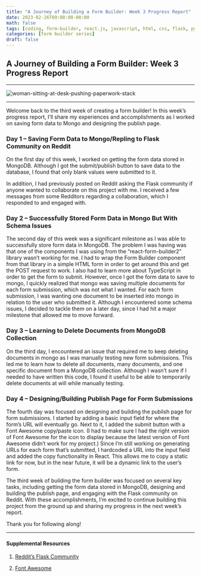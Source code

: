 ```yaml
---
title: "A Journey of Building a Form Builder: Week 3 Progress Report"
date: 2023-02-26T09:00:00-00:00
math: false
tags: [coding, form-builder, react.js, javascript, html, css, flask, python]
categories: [form builder series]
draft: false
---
```

## A Journey of Building a Form Builder: Week 3 Progress Report

-----------------------------------------------
 ![woman-sitting-at-desk-pushing-paperwork-stack](https://lh3.googleusercontent.com/HfvmsrmK7L6VGfextzLAl1CXU5qdKXpSt2DiIyaV-Oj09DvG_mL_CP1dUz2aVZLw6sDU1SOaUm3yVNpc1jZOjgamwPcPsez-wnmkhBA)

-----------------------------------------------
Welcome back to the third week of creating a form builder! In this week’s progress report, I’ll share my experiences and accomplishments as I worked on saving form data to Mongo and designing the publish page.

### Day 1 – Saving Form Data to Mongo/Repling to Flask Community on Reddit

On the first day of this week, I worked on getting the form data stored in MongoDB. Although I got the submit/publish button to save data to the database, I found that only blank values were submitted to it.

In addition, I had previously posted on Reddit asking the Flask community if anyone wanted to collaborate on this project with me. I received a few messages from some Redditors regarding a collaboration, which I responded to and engaged with.

### Day 2 – Successfully Stored Form Data in Mongo But With Schema Issues

The second day of this week was a significant milestone as I was able to successfully store form data in MongoDB. The problem I was having was that one of the components I was using from the “react-form-builder2” library wasn’t working for me. I had to wrap the Form Builder component from that library in a simple HTML form in order to get around this and get the POST request to work. I also had to learn more about TypeScript in order to get the form to submit. However, once I got the form data to save to mongo, I quickly realized that mongo was saving multiple documents for each form submission, which was not what I wanted. For each form submission, I was wanting one document to be inserted into mongo in relation to the user who submitted it. Although I encountered some schema issues, I decided to tackle them on a later day, since I had hit a major milestone that allowed me to move forward.

### Day 3 – Learning to Delete Documents from MongoDB Collection

On the third day, I encountered an issue that required me to keep deleting documents in mongo as I was manually testing new form submissions. This led me to learn how to delete all documents, many documents, and one specific document from a MongoDB collection. Although I wasn’t sure if I needed to have written this code, I found it useful to be able to temporarily delete documents at will while manually testing.

### Day 4 – Designing/Building Publish Page for Form Submissions

The fourth day was focused on designing and building the publish page for form submissions. I started by adding a basic input field for where the form’s URL will eventually go. Next to it, I added the submit button with a Font Awesome copy/paste icon. (I had to make sure I had the right version of Font Awesome for the icon to display because the latest version of Font Awesome didn’t work for my project.) Since I’m still working on generating URLs for each form that’s submitted, I hardcoded a URL into the input field and added the copy functionality in React. This allows me to copy a static link for now, but in the near future, it will be a dynamic link to the user’s form.

The third week of building the form builder was focused on several key tasks, including getting the form data stored in MongoDB, designing and building the publish page, and engaging with the Flask community on Reddit. With these accomplishments, I’m excited to continue building this project from the ground up and sharing my progress in the next week’s report.

Thank you for following along!

-----------------------------------------------

#### Supplemental Resources

1. [Reddit’s Flask Community](https://www.reddit.com/r/flask/)

2. [Font Awesome](https://fontawesome.com/)
